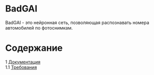 # BadGAI

BadGAI - это нейронная сеть, позволяющая распознавать номера автомобилей по фотоснимкам.

# Содержание
1 [Документация](Documents)  
1.1 [Требования](Documents/Requirements/Requirements%20Document.md)  
  

